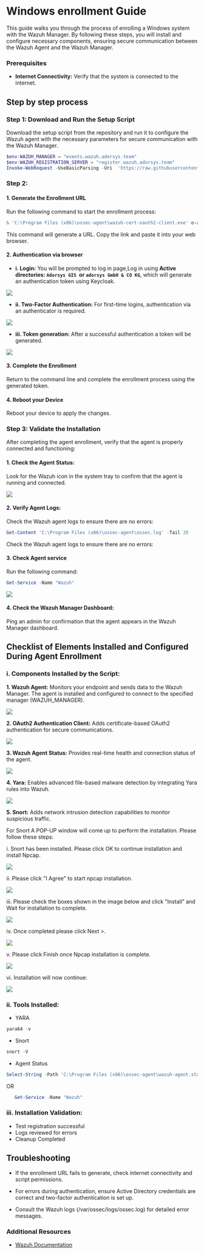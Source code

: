 # Windows enrollment Guide
 This guide walks you through the process of enrolling a Windows system with the Wazuh Manager. By following these steps, you will install and configure necessary components, ensuring secure communication between the Wazuh Agent and the Wazuh Manager.

 ### Prerequisites


- **Internet Connectivity:** Verify that the system is connected to the internet.


## Step by step process 


### Step 1: Download and Run the Setup Script
   Download the setup script from the repository and run it to configure the Wazuh agent with the necessary parameters for secure communication with the Wazuh Manager.
   
   ```powershell
$env:WAZUH_MANAGER = "events.wazuh.adorsys.team"
$env:WAZUH_REGISTRATION_SERVER = "register.wazuh.adorsys.team" 
Invoke-WebRequest -UseBasicParsing -Uri  'https://raw.githubusercontent.com/ADORSYS-GIS/wazuh-agent/refs/heads/main/scripts/setup-agent.ps1' | Invoke-Expression 
   ```


### Step 2:
  #### 1. Generate the Enrollment URL
   Run the following command to start the enrollment process:

   ```powershell
   & 'C:\Program Files (x86)\ossec-agent\wazuh-cert-oauth2-client.exe' o-auth2
   ```
   This command will generate a URL. Copy the link and paste it into your web browser.


  #### 2. Authentication via browser

   - **i. Login:** You will be prompted to log in page,Log in using **Active  directories: `Adorsys GIS `or `adorsys GmbH & CO KG`**, which will  generate an authentication token using Keycloak.
  
   <img src="/Agent Enrollment/images/linux/Screenshot from 2024-12-20 08-28-14.png">

   - **ii. Two-Factor Authentication:** For first-time logins, authentication via an authenticator is required.
  
   <img src="/Agent Enrollment/images/linux/Screenshot from 2024-12-20 08-29-08.png">

   - **iii. Token generation:** After a successful authentication a token will be generated.
   
   <img src="/Agent Enrollment/images/linux/Screenshot from 2024-12-20 08-28-45.png">

  #### 3. Complete the Enrollment 
   Return to the command line and complete the enrollment process using the generated token.


  #### 4. Reboot your Device
   Reboot your device to apply the changes. 

### Step 3: Validate the Installation
   After completing the agent enrollment, verify that the agent is properly connected and functioning:

  #### 1. Check the Agent Status:
   Look for the Wazuh icon in the system tray to confirm that the agent is running and connected.

  
   <img src="/Agent Enrollment/images/windows/Screenshot from 2025-01-07 14-44-53.png">


  #### 2. Verify Agent Logs:
   Check the Wazuh agent logs to ensure there are no errors:

   ```powershell
   Get-Content 'C:\Program Files (x86)\ossec-agent\ossec.log' -Tail 20
   ```
   Check the Wazuh agent logs to ensure there are no errors:


  #### 3. Check Agent service
   Run the following command:
   ```powershell
   Get-Service -Name "Wazuh"
   ``` 
  
   <img src="/Agent Enrollment/images/windows/Screenshot from 2025-01-07 14-54-19.png">


  #### 4. Check the Wazuh Manager Dashboard:
   Ping an admin for confirmation that the agent appears in the Wazuh Manager dashboard.



  ## Checklist of Elements Installed and Configured During Agent Enrollment 
   ### i. Components Installed by the Script:

   **1. Wazuh Agent:**
   Monitors your endpoint and sends data to the Wazuh Manager.
   The agent is installed and configured to connect to the specified manager (WAZUH_MANAGER).
   
   <img src="/Agent Enrollment/images/windows/Screenshot from 2025-01-07 13-36-39.png">

   **2. OAuth2 Authentication Client:** Adds certificate-based OAuth2 authentication for secure communications.

   <img src="/Agent Enrollment/images/windows/Screenshot from 2025-01-07 13-38-14.png">

   **3. Wazuh Agent Status:** Provides real-time health and connection status of the agent.

   <img src="/Agent Enrollment/images/windows/Screenshot from 2025-01-07 13-38-39.png" >

   **4. Yara:** Enables advanced file-based malware detection by integrating Yara rules into Wazuh.

   <img src="/Agent Enrollment/images/windows/Screenshot from 2025-01-07 13-39-01.png">

   **5. Snort:**
   Adds network intrusion detection capabilities to monitor suspicious traffic.

   For Snort A POP-UP window will come up to perform the installation.
   Please follow these steps:

   i. Snort has been installed. Please click OK to continue installation and install Npcap.

   <img src="/Agent Enrollment/images/windows/Screenshot from 2025-01-07 13-34-11.png" >

   ii. Please click "I Agree" to start npcap installation.

   <img src="/Agent Enrollment/images/windows/Screenshot from 2025-01-07 13-34-29.png">

   iii. Please check the boxes shown in the image below and click "Install" and Wait for installation to complete. 

   <img src="/Agent Enrollment/images/windows/Screenshot from 2025-01-07 13-34-34.png">

   iv. Once completed please click Next >.

   <img src="/Agent Enrollment/images/windows/Screenshot from 2025-01-07 13-35-09.png">
   
   v. Please click Finish once Npcap installation is complete.

   <img src="/Agent Enrollment/images/windows/Screenshot from 2025-01-07 13-35-15.png">

   vi. Installation will now continue:

   <img src="/Agent Enrollment/images/windows/Screenshot from 2025-01-07 13-39-23.png">

   ### ii. Tools Installed:
   - YARA
   ```powershell
   yara64 -v
   ``` 
    
   - Snort
   ```powershell
   snort -V
   ```
   - Agent Status
   ```powershell
   Select-String -Path 'C:\Program Files (x86)\ossec-agent\wazuh-agent.state' -Pattern '^status'
   ```
   OR
   ```powershell
      Get-Service -Name "Wazuh"
   ```

  ### iii. Installation Validation:
   - Test registration successful
   - Logs reviewed for errors
   - Cleanup Completed


## Troubleshooting

- If the enrollment URL fails to generate, check internet connectivity and script permissions.

- For errors during authentication, ensure Active Directory credentials are correct and two-factor authentication is set up.

- Consult the Wazuh logs (/var/ossec/logs/ossec.log) for detailed error messages.


### Additional Resources
- [Wazuh Documentation](https://documentation.wazuh.com/current/user-manual/agent/index.html#wazuh-agent)

